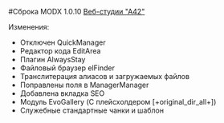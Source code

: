 #Сброка MODX 1.0.10 [Веб-студии "А42"](http://a42.ru/site/)

Изменения:

* Отключен QuickManager
* Редактор кода EditArea
* Плагин AlwaysStay
* Файловый браузер elFinder
* Транслитерация алиасов и загружаемых файлов
* Поправлены поля в ManagerManager
* Добавлена вкладка SEO
* Модуль EvoGallery (С плейсхолдером [+original_dir_all+])
* Служебные стандартные чанки и шаблон
